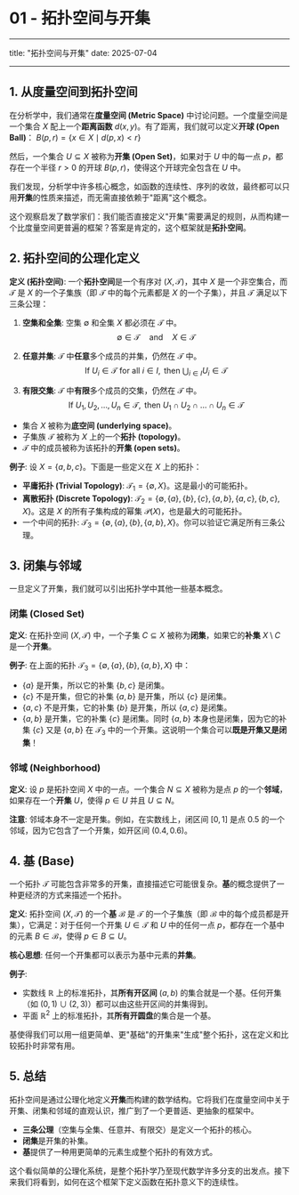 # 01 - 拓扑空间与开集

---

title: "拓扑空间与开集"
date: 2025-07-04

---

## 1. 从度量空间到拓扑空间

在分析学中，我们通常在**度量空间 (Metric Space)** 中讨论问题。一个度量空间是一个集合 $X$ 配上一个**距离函数** $d(x, y)$。有了距离，我们就可以定义**开球 (Open Ball)**：
$B(p, r) = \{ x \in X \mid d(p, x) < r \}$

然后，一个集合 $U \subseteq X$ 被称为**开集 (Open Set)**，如果对于 $U$ 中的每一点 $p$，都存在一个半径 $r>0$ 的开球 $B(p, r)$，使得这个开球完全包含在 $U$ 中。

我们发现，分析学中许多核心概念，如函数的连续性、序列的收敛，最终都可以只用**开集**的性质来描述，而无需直接依赖于"距离"这个概念。

这个观察启发了数学家们：我们能否直接定义"开集"需要满足的规则，从而构建一个比度量空间更普遍的框架？答案是肯定的，这个框架就是**拓扑空间**。

## 2. 拓扑空间的公理化定义

**定义 (拓扑空间)**:
一个**拓扑空间**是一个有序对 $(X, \mathcal{T})$，其中 $X$ 是一个非空集合，而 $\mathcal{T}$ 是 $X$ 的一个子集族（即 $\mathcal{T}$ 中的每个元素都是 $X$ 的一个子集），并且 $\mathcal{T}$ 满足以下三条公理：

1. **空集和全集**: 空集 $\emptyset$ 和全集 $X$ 都必须在 $\mathcal{T}$ 中。
    $$ \emptyset \in \mathcal{T} \quad \text{and} \quad X \in \mathcal{T} $$

2. **任意并集**: $\mathcal{T}$ 中**任意**多个成员的并集，仍然在 $\mathcal{T}$ 中。
    $$ \text{If } U_i \in \mathcal{T} \text{ for all } i \in I, \text{ then } \bigcup_{i \in I} U_i \in \mathcal{T} $$

3. **有限交集**: $\mathcal{T}$ 中**有限**多个成员的交集，仍然在 $\mathcal{T}$ 中。
    $$ \text{If } U_1, U_2, \dots, U_n \in \mathcal{T}, \text{ then } U_1 \cap U_2 \cap \dots \cap U_n \in \mathcal{T} $$

- 集合 $X$ 被称为**底空间 (underlying space)**。
- 子集族 $\mathcal{T}$ 被称为 $X$ 上的一个**拓扑 (topology)**。
- $\mathcal{T}$ 中的成员被称为该拓扑的**开集 (open sets)**。

**例子**:
设 $X = \{a, b, c\}$。下面是一些定义在 $X$ 上的拓扑：

- **平庸拓扑 (Trivial Topology)**: $\mathcal{T}_1 = \{\emptyset, X\}$。这是最小的可能拓扑。
- **离散拓扑 (Discrete Topology)**: $\mathcal{T}_2 = \{\emptyset, \{a\}, \{b\}, \{c\}, \{a,b\}, \{a,c\}, \{b,c\}, X\}$。这是 $X$ 的所有子集构成的幂集 $\mathcal{P}(X)$，也是最大的可能拓扑。
- 一个中间的拓扑: $\mathcal{T}_3 = \{\emptyset, \{a\}, \{b\}, \{a,b\}, X\}$。你可以验证它满足所有三条公理。

## 3. 闭集与邻域

一旦定义了开集，我们就可以引出拓扑学中其他一些基本概念。

### 闭集 (Closed Set)

**定义**:
在拓扑空间 $(X, \mathcal{T})$ 中，一个子集 $C \subseteq X$ 被称为**闭集**，如果它的**补集** $X \setminus C$ 是一个**开集**。

**例子**:
在上面的拓扑 $\mathcal{T}_3 = \{\emptyset, \{a\}, \{b\}, \{a,b\}, X\}$ 中：

- $\{a\}$ 是开集，所以它的补集 $\{b, c\}$ 是闭集。
- $\{c\}$ 不是开集，但它的补集 $\{a,b\}$ 是开集，所以 $\{c\}$ 是闭集。
- $\{a,c\}$ 不是开集，它的补集 $\{b\}$ 是开集，所以 $\{a,c\}$ 是闭集。
- $\{a,b\}$ 是开集，它的补集 $\{c\}$ 是闭集。同时 $\{a,b\}$ 本身也是闭集，因为它的补集 $\{c\}$ 又是 $\{a,b\}$ 在 $\mathcal{T}_3$ 中的一个开集。这说明一个集合可以**既是开集又是闭集**！

### 邻域 (Neighborhood)

**定义**:
设 $p$ 是拓扑空间 $X$ 中的一点。一个集合 $N \subseteq X$ 被称为是点 $p$ 的一个**邻域**，如果存在一个**开集** $U$，使得 $p \in U$ 并且 $U \subseteq N$。

**注意**: 邻域本身不一定是开集。例如，在实数线上，闭区间 $[0, 1]$ 是点 $0.5$ 的一个邻域，因为它包含了一个开集，如开区间 $(0.4, 0.6)$。

## 4. 基 (Base)

一个拓扑 $\mathcal{T}$ 可能包含非常多的开集，直接描述它可能很复杂。**基**的概念提供了一种更经济的方式来描述一个拓扑。

**定义**:
拓扑空间 $(X, \mathcal{T})$ 的一个**基** $\mathcal{B}$ 是 $\mathcal{T}$ 的一个子集族（即 $\mathcal{B}$ 中的每个成员都是开集），它满足：对于任何一个开集 $U \in \mathcal{T}$ 和 $U$ 中的任何一点 $p$，都存在一个基中的元素 $B \in \mathcal{B}$，使得 $p \in B \subseteq U$。

**核心思想**: 任何一个开集都可以表示为基中元素的**并集**。

**例子**:

- 实数线 $\mathbb{R}$ 上的标准拓扑，其**所有开区间** $(a, b)$ 的集合就是一个基。任何开集（如 $(0,1) \cup (2,3)$）都可以由这些开区间的并集得到。
- 平面 $\mathbb{R}^2$ 上的标准拓扑，其**所有开圆盘**的集合是一个基。

基使得我们可以用一组更简单、更"基础"的开集来"生成"整个拓扑，这在定义和比较拓扑时非常有用。

## 5. 总结

拓扑空间是通过公理化地定义**开集**而构建的数学结构。它将我们在度量空间中关于开集、闭集和邻域的直观认识，推广到了一个更普适、更抽象的框架中。

- **三条公理**（空集与全集、任意并、有限交）是定义一个拓扑的核心。
- **闭集**是开集的补集。
- **基**提供了一种用更简单的元素生成整个拓扑的有效方式。

这个看似简单的公理化系统，是整个拓扑学乃至现代数学许多分支的出发点。接下来我们将看到，如何在这个框架下定义函数在拓扑意义下的连续性。
